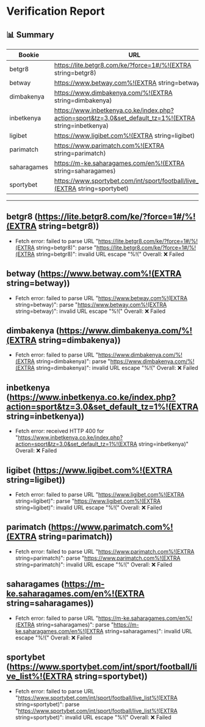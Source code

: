 # Verification Report

## 📊 Summary
| Bookie | URL | Status |
|--------|-----|--------|
| betgr8 | https://lite.betgr8.com/ke/?force=1#/%!(EXTRA string=betgr8) | ❌ |
| betway | https://www.betway.com%!(EXTRA string=betway) | ❌ |
| dimbakenya | https://www.dimbakenya.com/%!(EXTRA string=dimbakenya) | ❌ |
| inbetkenya | https://www.inbetkenya.co.ke/index.php?action=sport&tz=3.0&set_default_tz=1%!(EXTRA string=inbetkenya) | ❌ |
| ligibet | https://www.ligibet.com%!(EXTRA string=ligibet) | ❌ |
| parimatch | https://www.parimatch.com%!(EXTRA string=parimatch) | ❌ |
| saharagames | https://m-ke.saharagames.com/en%!(EXTRA string=saharagames) | ❌ |
| sportybet | https://www.sportybet.com/int/sport/football/live_list%!(EXTRA string=sportybet) | ❌ |

---

## betgr8 (https://lite.betgr8.com/ke/?force=1#/%!(EXTRA string=betgr8))
- Fetch error: failed to parse URL "https://lite.betgr8.com/ke/?force=1#/%!(EXTRA string=betgr8)": parse "https://lite.betgr8.com/ke/?force=1#/%!(EXTRA string=betgr8)": invalid URL escape "%!("
Overall: ❌ Failed

## betway (https://www.betway.com%!(EXTRA string=betway))
- Fetch error: failed to parse URL "https://www.betway.com%!(EXTRA string=betway)": parse "https://www.betway.com%!(EXTRA string=betway)": invalid URL escape "%!("
Overall: ❌ Failed

## dimbakenya (https://www.dimbakenya.com/%!(EXTRA string=dimbakenya))
- Fetch error: failed to parse URL "https://www.dimbakenya.com/%!(EXTRA string=dimbakenya)": parse "https://www.dimbakenya.com/%!(EXTRA string=dimbakenya)": invalid URL escape "%!("
Overall: ❌ Failed

## inbetkenya (https://www.inbetkenya.co.ke/index.php?action=sport&tz=3.0&set_default_tz=1%!(EXTRA string=inbetkenya))
- Fetch error: received HTTP 400 for "https://www.inbetkenya.co.ke/index.php?action=sport&tz=3.0&set_default_tz=1%!(EXTRA string=inbetkenya)"
Overall: ❌ Failed

## ligibet (https://www.ligibet.com%!(EXTRA string=ligibet))
- Fetch error: failed to parse URL "https://www.ligibet.com%!(EXTRA string=ligibet)": parse "https://www.ligibet.com%!(EXTRA string=ligibet)": invalid URL escape "%!("
Overall: ❌ Failed

## parimatch (https://www.parimatch.com%!(EXTRA string=parimatch))
- Fetch error: failed to parse URL "https://www.parimatch.com%!(EXTRA string=parimatch)": parse "https://www.parimatch.com%!(EXTRA string=parimatch)": invalid URL escape "%!("
Overall: ❌ Failed

## saharagames (https://m-ke.saharagames.com/en%!(EXTRA string=saharagames))
- Fetch error: failed to parse URL "https://m-ke.saharagames.com/en%!(EXTRA string=saharagames)": parse "https://m-ke.saharagames.com/en%!(EXTRA string=saharagames)": invalid URL escape "%!("
Overall: ❌ Failed

## sportybet (https://www.sportybet.com/int/sport/football/live_list%!(EXTRA string=sportybet))
- Fetch error: failed to parse URL "https://www.sportybet.com/int/sport/football/live_list%!(EXTRA string=sportybet)": parse "https://www.sportybet.com/int/sport/football/live_list%!(EXTRA string=sportybet)": invalid URL escape "%!("
Overall: ❌ Failed

